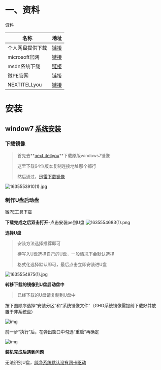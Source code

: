 # 一、资料

资料

| 名称             | 地址                                                         |
| ---------------- | ------------------------------------------------------------ |
| 个人网盘提供下载 | [链接](https://yaoliuyang.lanzoui.com/iZh0Kqm6g7c)           |
| microsoft官网    | [链接](https://www.microsoft.com/zh-cn/software-download/windows10) |
| msdn系统下载     | [链接](https://msdn.itellyou.cn/)                            |
| 微PE官网         | [链接](http://www.wepe.com.cn/download.html?tdsourcetag=s_pcqq_aiomsg) |
| NEXTITELLyou     | [链接](https://next.itellyou.cn/)                            |

# 安装

## window7 [系统安装](https://www.sohu.com/a/290204822_663860)

### 下载镜像

> 首先去**[next.itellyou](https://next.itellyou.cn/Original/Index)**下载原版windows7镜像
>
> 这里下载64位版本复制连接地址那个都行
>
> 然后通过，[迅雷下载镜像](https://www.xunlei.com/)

![1635553910(1).jpg](https://yaoliuyang-blog-images.oss-cn-beijing.aliyuncs.com/blogImages/1haLs7ZVQSmJ6On.png)

###  制作U盘启动盘

[微PE工具下载](https://www.wepe.com.cn/download.html?tdsourcetag=s_pcqq_aiomsg)

**下载完成之后双击打开**-点击安装pe到U盘
![1635554683(1).png](https://yaoliuyang-blog-images.oss-cn-beijing.aliyuncs.com/blogImages/FEd6nDJPVkvrQcC.png)

**选择U盘**

> 安装方法选择推荐即可
>
> 待写入U盘选择自己的U盘，一般情况下会默认选择
>
> 格式化选择默认即可，最后点击立即安装进U盘

![1635554975(1).jpg](https://yaoliuyang-blog-images.oss-cn-beijing.aliyuncs.com/blogImages/XeDIbGFUuSRm7YE.png)

**转移下载的镜像到U盘启动盘中**

> 已经下载的U盘请复制到U盘中

按下图顺序选择“安装分区”和“系统镜像文件”（GHO系统镜像需提前下载好并放置于非系统盘）

![img](https://yaoliuyang-blog-images.oss-cn-beijing.aliyuncs.com/blogImages/7cebaefded5d457cb3f9035726bfa328.png)

前一步“执行”后，在弹出窗口中勾选“重启”再确定

![img](https://yaoliuyang-blog-images.oss-cn-beijing.aliyuncs.com/blogImages/5fc6ce49012e428c85da9d6fa709c040.png)

**装机完成后遇到问题**

无法识别U盘，[纯净系统默认没有网卡驱动](https://jingyan.baidu.com/article/17bd8e522b908785ab2bb89d.html)

